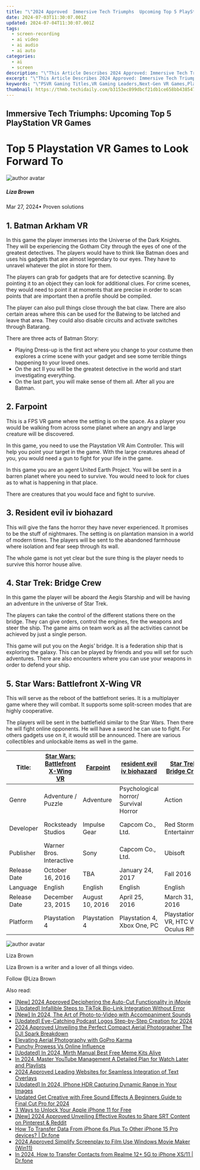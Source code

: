 ```yaml
---
title: "\"2024 Approved  Immersive Tech Triumphs  Upcoming Top 5 PlayStation VR Games\""
date: 2024-07-03T11:30:07.001Z
updated: 2024-07-04T11:30:07.001Z
tags: 
  - screen-recording
  - ai video
  - ai audio
  - ai auto
categories: 
  - ai
  - screen
description: "\"This Article Describes 2024 Approved: Immersive Tech Triumphs: Upcoming Top 5 PlayStation VR Games\""
excerpt: "\"This Article Describes 2024 Approved: Immersive Tech Triumphs: Upcoming Top 5 PlayStation VR Games\""
keywords: "\"PSVR Gaming Titles,VR Gaming Leaders,Next-Gen VR Games,PlayStation VR Releases,PSVR Future Games,VR Tech Innovations,Top PSGames VR\""
thumbnail: https://thmb.techidaily.com/b3153ec899dbcf21db1ce658bb4385472e45719d12072245775003aa8fbb377c.jpg
---
```


## Immersive Tech Triumphs: Upcoming Top 5 PlayStation VR Games

# Top 5 Playstation VR Games to Look Forward To

![author avatar](https://lh5.googleusercontent.com/-AIMmjowaFs4/AAAAAAAAAAI/AAAAAAAAABc/Y5UmwDaI7HU/s250-c-k/photo.jpg)

##### Liza Brown

 Mar 27, 2024• Proven solutions

## 1\. Batman Arkham VR

 In this game the player immerses into the Universe of the Dark Knights. They will be experiencing the Gotham City through the eyes of one of the greatest detectives. The players would have to think like Batman does and uses his gadgets that are almost legendary to our eyes. They have to unravel whatever the plot in store for them.

 The players can grab for gadgets that are for detective scanning. By pointing it to an object they can look for additional clues. For crime scenes, they would need to point it at moments that are precise in order to scan points that are important then a profile should be compiled.

 The player can also pull things close through the bat claw. There are also certain areas where this can be used for the Batwing to be latched and leave that area. They could also disable circuits and activate switches through Batarang.

 There are three acts of Batman Story:

* Playing Dress-up is the first act where you change to your costume then explores a crime scene with your gadget and see some terrible things happening to your loved ones.
* On the act II you will be the greatest detective in the world and start investigating everything.
* On the last part, you will make sense of them all. After all you are Batman.

## 2\. Farpoint

 This is a FPS VR game where the setting is on the space. As a player you would be walking from across some planet where an angry and large creature will be discovered.

 In this game, you need to use the Playstation VR Aim Controller. This will help you point your target in the game. With the large creatures ahead of you, you would need a gun to fight for your life in the game.

 In this game you are an agent United Earth Project. You will be sent in a barren planet where you need to survive. You would need to look for clues as to what is happening in that place.

 There are creatures that you would face and fight to survive.

## 3\. Resident evil iv biohazard

 This will give the fans the horror they have never experienced. It promises to be the stuff of nightmares. The setting is on plantation mansion in a world of modern times. The players will be sent to the abandoned farmhouse where isolation and fear seep through its wall.

 The whole game is not yet clear but the sure thing is the player needs to survive this horror house alive.

## 4\. Star Trek: Bridge Crew

 In this game the player will be aboard the Aegis Starship and will be having an adventure in the universe of Star Trek.

 The players can take the control of the different stations there on the bridge. They can give orders, control the engines, fire the weapons and steer the ship. The game aims on team work as all the activities cannot be achieved by just a single person.

 This game will put you on the Aegis’ bridge. It is a federation ship that is exploring the galaxy. This can be played by friends and you will set for such adventures. There are also encounters where you can use your weapons in order to defend your ship.

## 5\. Star Wars: Battlefront X-Wing VR

 This will serve as the reboot of the battlefront series. It is a multiplayer game where they will combat. It supports some split-screen modes that are highly cooperative.

 The players will be sent in the battlefield similar to the Star Wars. Then there he will fight online opponents. He will have a sword he can use to fight. For others gadgets use on it, it would still be announced. There are various collectibles and unlockable items as well in the game.

| Title:       | [Star Wars: Battlefront X-Wing VR](https://www.playstation.com/en-us/games/batman-arkham-vr-ps4/) | [Farpoint](https://www.playstation.com/en-us/games/farpoint-ps4/) | [resident evil iv biohazard](http://blog.us.playstation.com/2016/06/13/resident-evil-7-biohazard-on-ps4-ps-vr-january-24/) | [Star Trek: Bridge Crew](https://www.ubisoft.com/en-US/game/star-trek-bridge-crew) | [Star Wars: Battlefront X-Wing VR](http://blog.us.playstation.com/2016/08/16/under-the-hood-star-wars-battlefront-rogue-one-x-wing-vr-mission/) |
| ------------ | ------------------------------------------------------------------------------------- | -------------------------------------------------------------------- | ------------------------------------------------------------------------------------------------------------------------------ | -------------------------------------------------------------------------------------- | -------------------------------------------------------------------------------------------------------------------------------------------------- |
| Genre        | Adventure / Puzzle                                                                    | Adventure                                                            | Psychological horror/ Survival Horror                                                                                          | Action                                                                                 | Simulation                                                                                                                                         |
| Developer    | Rocksteady Studios                                                                    | Impulse Gear                                                         | Capcom Co., Ltd.                                                                                                               | Red Storm Entertainment                                                                | DICE, Criterion Games                                                                                                                              |
| Publisher    | Warner Bros. Interactive                                                              | Sony                                                                 | Capcom Co., Ltd.                                                                                                               | Ubisoft                                                                                | Electronic Arts                                                                                                                                    |
| Release Date | October 16, 2016                                                                      | TBA                                                                  | January 24, 2017                                                                                                               | Fall 2016                                                                              | 2016                                                                                                                                               |
| Language     | English                                                                               | English                                                              | English                                                                                                                        | English                                                                                | English                                                                                                                                            |
| Release Date | December 23, 2015                                                                     | August 10, 2016                                                      | April 25, 2016                                                                                                                 | March 31, 2016                                                                         | January 11, 2016                                                                                                                                   |
| Platform     | Playstation 4                                                                         | Playstation 4                                                        | Playstation 4, Xbox One, PC                                                                                                    | Playstation VR, HTC Vive, Oculus Rift                                                  | Playstation 4, Xbox One, PC                                                                                                                        |

![author avatar](https://lh5.googleusercontent.com/-AIMmjowaFs4/AAAAAAAAAAI/AAAAAAAAABc/Y5UmwDaI7HU/s250-c-k/photo.jpg)

Liza Brown

Liza Brown is a writer and a lover of all things video.

Follow @Liza Brown


<ins class="adsbygoogle"
     style="display:block"
     data-ad-format="autorelaxed"
     data-ad-client="ca-pub-7571918770474297"
     data-ad-slot="1223367746"></ins>



<ins class="adsbygoogle"
     style="display:block"
     data-ad-client="ca-pub-7571918770474297"
     data-ad-slot="8358498916"
     data-ad-format="auto"
     data-full-width-responsive="true"></ins>


<span class="atpl-alsoreadstyle">Also read:</span>
<div><ul>
<li><a href="https://fox-direct.techidaily.com/new-2024-approved-deciphering-the-auto-cut-functionality-in-imovie/"><u>[New] 2024 Approved  Deciphering the Auto-Cut Functionality in iMovie</u></a></li>
<li><a href="https://fox-direct.techidaily.com/updated-infallible-steps-to-tiktok-bio-link-integration-without-error/"><u>[Updated] Infallible Steps to TikTok Bio-Link Integration Without Error</u></a></li>
<li><a href="https://fox-direct.techidaily.com/new-in-2024-the-art-of-photo-to-video-with-accompaniment-sounds/"><u>[New] In 2024, The Art of Photo-to-Video with Accompaniment Sounds</u></a></li>
<li><a href="https://fox-direct.techidaily.com/updated-eye-catching-podcast-logos-step-by-step-creation-for-2024/"><u>[Updated] Eye-Catching Podcast Logos  Step-by-Step Creation for 2024</u></a></li>
<li><a href="https://fox-direct.techidaily.com/2024-approved-unveiling-the-perfect-compact-aerial-photographer-the-dji-spark-breakdown/"><u>2024 Approved  Unveiling the Perfect Compact Aerial Photographer  The DJI Spark Breakdown</u></a></li>
<li><a href="https://fox-direct.techidaily.com/elevating-aerial-photography-with-gopro-karma/"><u>Elevating Aerial Photography with GoPro Karma</u></a></li>
<li><a href="https://fox-direct.techidaily.com/punchy-prowess-vs-online-influence/"><u>Punchy Prowess Vs Online Influence</u></a></li>
<li><a href="https://fox-direct.techidaily.com/updated-in-2024-mirth-manual-best-free-meme-kits-alive/"><u>[Updated] In 2024, Mirth Manual  Best Free Meme Kits Alive</u></a></li>
<li><a href="https://youtube-stream.techidaily.com/in-2024-master-youtube-management-a-detailed-plan-for-watch-later-and-playlists/"><u>In 2024, Master YouTube Management  A Detailed Plan for Watch Later and Playlists</u></a></li>
<li><a href="https://extra-approaches.techidaily.com/2024-approved-leading-websites-for-seamless-integration-of-text-overlays/"><u>2024 Approved  Leading Websites for Seamless Integration of Text Overlays</u></a></li>
<li><a href="https://vp-tips.techidaily.com/updated-in-2024-iphone-hdr-capturing-dynamic-range-in-your-images/"><u>[Updated] In 2024, IPhone HDR  Capturing Dynamic Range in Your Images</u></a></li>
<li><a href="https://ai-video-apps.techidaily.com/updated-get-creative-with-free-sound-effects-a-beginners-guide-to-final-cut-pro-for-2024/"><u>Updated Get Creative with Free Sound Effects A Beginners Guide to Final Cut Pro for 2024</u></a></li>
<li><a href="https://sim-unlock.techidaily.com/3-ways-to-unlock-your-apple-iphone-11-for-free-by-drfone-ios/"><u>3 Ways to Unlock Your Apple iPhone 11 for Free</u></a></li>
<li><a href="https://fox-friendly.techidaily.com/new-2024-approved-unveiling-effective-routes-to-share-srt-content-on-pinterest-and-reddit/"><u>[New] 2024 Approved  Unveiling Effective Routes to Share SRT Content on Pinterest & Reddit</u></a></li>
<li><a href="https://review-topics.techidaily.com/how-to-transfer-data-from-iphone-6s-plus-to-other-iphone-15-pro-devices-drfone-by-drfone-transfer-data-from-ios-transfer-data-from-ios/"><u>How To Transfer Data From iPhone 6s Plus To Other iPhone 15 Pro devices? | Dr.fone</u></a></li>
<li><a href="https://extra-approaches.techidaily.com/2024-approved-simplify-screenplay-to-film-use-windows-movie-maker-win11/"><u>2024 Approved  Simplify Screenplay to Film  Use Windows Movie Maker (Win11)</u></a></li>
<li><a href="https://android-transfer.techidaily.com/in-2024-how-to-transfer-contacts-from-realme-12plus-5g-to-iphone-xs11-drfone-by-drfone-transfer-from-android-transfer-from-android/"><u>In 2024, How to Transfer Contacts from Realme 12+ 5G to iPhone XS/11 | Dr.fone</u></a></li>
</ul></div>
